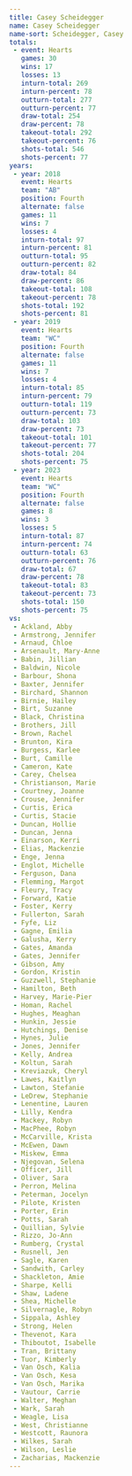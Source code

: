 ```yaml
---
title: Casey Scheidegger
name: Casey Scheidegger
name-sort: Scheidegger, Casey
totals:
 - event: Hearts
   games: 30
   wins: 17
   losses: 13
   inturn-total: 269
   inturn-percent: 78
   outturn-total: 277
   outturn-percent: 77
   draw-total: 254
   draw-percent: 78
   takeout-total: 292
   takeout-percent: 76
   shots-total: 546
   shots-percent: 77
years:
 - year: 2018
   event: Hearts
   team: "AB"
   position: Fourth
   alternate: false
   games: 11
   wins: 7
   losses: 4
   inturn-total: 97
   inturn-percent: 81
   outturn-total: 95
   outturn-percent: 82
   draw-total: 84
   draw-percent: 86
   takeout-total: 108
   takeout-percent: 78
   shots-total: 192
   shots-percent: 81
 - year: 2019
   event: Hearts
   team: "WC"
   position: Fourth
   alternate: false
   games: 11
   wins: 7
   losses: 4
   inturn-total: 85
   inturn-percent: 79
   outturn-total: 119
   outturn-percent: 73
   draw-total: 103
   draw-percent: 73
   takeout-total: 101
   takeout-percent: 77
   shots-total: 204
   shots-percent: 75
 - year: 2023
   event: Hearts
   team: "WC"
   position: Fourth
   alternate: false
   games: 8
   wins: 3
   losses: 5
   inturn-total: 87
   inturn-percent: 74
   outturn-total: 63
   outturn-percent: 76
   draw-total: 67
   draw-percent: 78
   takeout-total: 83
   takeout-percent: 73
   shots-total: 150
   shots-percent: 75
vs:
 - Ackland, Abby
 - Armstrong, Jennifer
 - Arnaud, Chloe
 - Arsenault, Mary-Anne
 - Babin, Jillian
 - Baldwin, Nicole
 - Barbour, Shona
 - Baxter, Jennifer
 - Birchard, Shannon
 - Birnie, Hailey
 - Birt, Suzanne
 - Black, Christina
 - Brothers, Jill
 - Brown, Rachel
 - Brunton, Kira
 - Burgess, Karlee
 - Burt, Camille
 - Cameron, Kate
 - Carey, Chelsea
 - Christianson, Marie
 - Courtney, Joanne
 - Crouse, Jennifer
 - Curtis, Erica
 - Curtis, Stacie
 - Duncan, Hollie
 - Duncan, Jenna
 - Einarson, Kerri
 - Elias, Mackenzie
 - Enge, Jenna
 - Englot, Michelle
 - Ferguson, Dana
 - Flemming, Margot
 - Fleury, Tracy
 - Forward, Katie
 - Foster, Kerry
 - Fullerton, Sarah
 - Fyfe, Liz
 - Gagne, Emilia
 - Galusha, Kerry
 - Gates, Amanda
 - Gates, Jennifer
 - Gibson, Amy
 - Gordon, Kristin
 - Guzzwell, Stephanie
 - Hamilton, Beth
 - Harvey, Marie-Pier
 - Homan, Rachel
 - Hughes, Meaghan
 - Hunkin, Jessie
 - Hutchings, Denise
 - Hynes, Julie
 - Jones, Jennifer
 - Kelly, Andrea
 - Koltun, Sarah
 - Kreviazuk, Cheryl
 - Lawes, Kaitlyn
 - Lawton, Stefanie
 - LeDrew, Stephanie
 - Lenentine, Lauren
 - Lilly, Kendra
 - Mackey, Robyn
 - MacPhee, Robyn
 - McCarville, Krista
 - McEwen, Dawn
 - Miskew, Emma
 - Njegovan, Selena
 - Officer, Jill
 - Oliver, Sara
 - Perron, Melina
 - Peterman, Jocelyn
 - Pilote, Kristen
 - Porter, Erin
 - Potts, Sarah
 - Quillian, Sylvie
 - Rizzo, Jo-Ann
 - Rumberg, Crystal
 - Rusnell, Jen
 - Sagle, Karen
 - Sandwith, Carley
 - Shackleton, Amie
 - Sharpe, Kelli
 - Shaw, Ladene
 - Shea, Michelle
 - Silvernagle, Robyn
 - Sippala, Ashley
 - Strong, Helen
 - Thevenot, Kara
 - Thiboutot, Isabelle
 - Tran, Brittany
 - Tuor, Kimberly
 - Van Osch, Kalia
 - Van Osch, Kesa
 - Van Osch, Marika
 - Vautour, Carrie
 - Walter, Meghan
 - Wark, Sarah
 - Weagle, Lisa
 - West, Christianne
 - Westcott, Raunora
 - Wilkes, Sarah
 - Wilson, Leslie
 - Zacharias, Mackenzie
---
```


